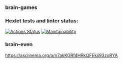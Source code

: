### brain-games

### Hexlet tests and linter status:
[![Actions Status](https://github.com/ilyich88/php-project-45/actions/workflows/hexlet-check.yml/badge.svg)](https://github.com/ilyich88/php-project-45/actions)
[![Maintainability](https://api.codeclimate.com/v1/badges/21fdd84ec17deaf421ab/maintainability)](https://codeclimate.com/github/ilyich88/php-project-45/maintainability)


### brain-even
https://asciinema.org/a/n7akKGRf4HRkQFEkjj93zoRYA
